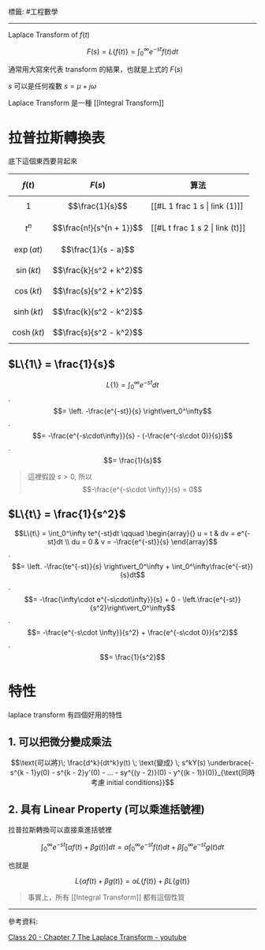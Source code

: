 標籤: #工程數學 

---

Laplace Transform of $f(t)$

$$F(s) = L\{f(t)\} = \int_0^\infty e^{-st}f(t)dt$$

通常用大寫來代表 transform 的結果，也就是上式的 $F(s)$

$s$ 可以是任何複數 $s = \mu + j\omega$

Laplace Transform 是一種 [[Integral Transform]]

# 拉普拉斯轉換表

底下這個東西要背起來

| $$f(t)$$      | $$F(s)$$                 | 算法                            |
| ------------- | ------------------------ | ------------------------------- |
| $$1$$         | $$\frac{1}{s}$$          | [[#L 1 frac 1 s \| link (1)]]   |
| $$t^n$$       | $$\frac{n!}{s^{n + 1}}$$ | [[#L t frac 1 s 2 \| link (t)]] |
| $$\exp(at)$$  | $$\frac{1}{s - a}$$      |                                 |
| $$\sin(kt)$$  | $$\frac{k}{s^2 + k^2}$$  |                                 |
| $$\cos(kt)$$  | $$\frac{s}{s^2 + k^2}$$  |                                 |
| $$\sinh(kt)$$ | $$\frac{k}{s^2 - k^2}$$  |                                 |
| $$\cosh(kt)$$ | $$\frac{s}{s^2 - k^2}$$  |                                 |

## $L\{1\} = \frac{1}{s}$

$$L\{1\} = \int_0^\infty e^{-st}dt$$
.
$$= \left. -\frac{e^{-st}}{s} \right\vert_0^\infty$$
.
$$= -\frac{e^{-s\cdot\infty}}{s} - (-\frac{e^{-s\cdot 0}}{s})$$
.
$$= \frac{1}{s}$$

> 這裡假設 $s > 0$, 所以
> $$-\frac{e^{-s\cdot \infty}}{s} = 0$$

## $L\{t\} = \frac{1}{s^2}$

$$L\{t\} = \int_0^\infty te^{-st}dt \qquad 
\begin{array}{}
	u = t & dv = e^{-st}dt \\
	du = 0 & v = -\frac{e^{-st}}{s}
\end{array}$$
.
$$= \left. -\frac{te^{-st}}{s} \right\vert_0^\infty + \int_0^\infty\frac{e^{-st}}{s}dt$$
.
$$= -\frac{\infty\cdot e^{-s\cdot\infty}}{s} + 0 - \left.\frac{e^{-st}}{s^2}\right\vert_0^\infty$$
.
$$= -\frac{e^{-s\cdot \infty}}{s^2} + \frac{e^{-s\cdot 0}}{s^2}$$
.
$$= \frac{1}{s^2}$$

# 特性

laplace transform 有四個好用的特性

## 1. 可以把微分變成乘法

$$\text{可以將}\; \frac{d^k}{dt^k}y(t) \; \text{變成} \; s^kY(s) \underbrace{- s^{k - 1}y(0) - s^{k - 2}y'(0) - ... - sy^{(y - 2)}(0) - y^{(k - 1)}(0)}_{\text{同時考慮 initial conditions}}$$

## 2. 具有 Linear Property (可以乘進括號裡)

拉普拉斯轉換可以直接乘進括號裡

$$\int_0^\infty e^{-st}[\alpha f(t) + \beta g(t)]dt = \alpha \int_0^\infty e^{-st}f(t)dt + \beta\int_0^\infty e^{-st}g(t)dt$$

也就是

$$L\{\alpha f(t) + \beta g(t)\} = \alpha L\{f(t)\} + \beta L\{g(t)\}$$

> 事實上，所有 [[Integral Transform]] 都有這個性質

---

參考資料:

[Class 20 - Chapter 7 The Laplace Transform - youtube](https://youtu.be/m60TiMLKzvQ)
